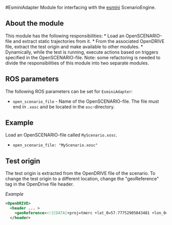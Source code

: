 #EsminiAdapter
Module for interfacing with the [esmini](https://github.com/esmini/esmini) ScenarioEngine.
## About the module
This module has the following responsibilities:
    * Load an OpenSCENARIO-file and extract static trajectories from it.
    * From the associated OpenDRIVE file, extract the test origin and make available to other modules.
    * Dynamically, while the test is running, execute actions based on triggers specified in the OpenSCENARIO-file.
Note: some refactoring is needed to divide the responsibilities of this module into two separate modules.

## ROS parameters
The following ROS parameters can be set for `EsminiAdapter`:

- `open_scenario_file` - Name of the OpenSCENARIO-file. The file must end in `.xosc` and be located in the `osc`-directory.


## Example
Load an OpenSCENARIO-file called `MyScenario.xosc`.

- `open_scenario_file: "MyScenario.xosc"`

## Test origin

The test origin is extracted from the OpenDRIVE file of the scenario. To change the test origin to a different location, change the "geoReference" tag in the OpenDrive file header. 

*Example*
```xml
<OpenDRIVE>
  <header ... >
    <geoReference><![CDATA[+proj=tmerc +lat_0=57.77752905043481 +lon_0=12.7814573051027 +k=1 +x_0=0 +y_0=0 +datum=WGS84 +units=m +geoidgrids=egm96_15.gtx +vunits=m +no_defs ]]></geoReference>
  </header>
```